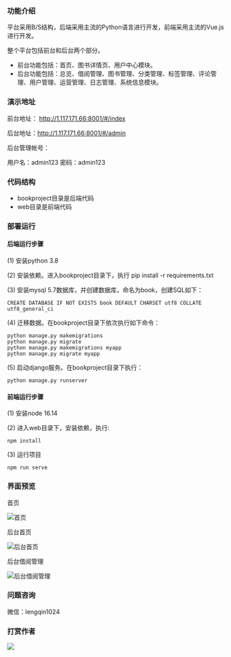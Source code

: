 
### 功能介绍

平台采用B/S结构，后端采用主流的Python语言进行开发，前端采用主流的Vue.js进行开发。

整个平台包括前台和后台两个部分。

- 前台功能包括：首页、图书详情页、用户中心模块。
- 后台功能包括：总览、借阅管理、图书管理、分类管理、标签管理、评论管理、用户管理、运营管理、日志管理、系统信息模块。


### 演示地址

前台地址： http://1.117.171.66:8001/#/index

后台地址：http://1.117.171.66:8001/#/admin

后台管理帐号：

用户名：admin123
密码：admin123

### 代码结构

- bookproject目录是后端代码
- web目录是前端代码

### 部署运行

#### 后端运行步骤

(1) 安装python 3.8

(2) 安装依赖。进入bookproject目录下，执行 pip install -r requirements.txt

(3) 安装mysql 5.7数据库，并创建数据库，命名为book，创建SQL如下：
```
CREATE DATABASE IF NOT EXISTS book DEFAULT CHARSET utf8 COLLATE utf8_general_ci
```
(4) 迁移数据。在bookproject目录下依次执行如下命令：

```
python manage.py makemigrations
python manage.py migrate
python manage.py makemigrations myapp
python manage.py migrate myapp
```

(5) 启动django服务。在bookproject目录下执行：
```
python manage.py runserver
```

#### 前端运行步骤

(1) 安装node 16.14

(2) 进入web目录下，安装依赖，执行:
```
npm install 
```
(3) 运行项目
```
npm run serve
```


### 界面预览

首页

![首页](https://gitee.com/geeeeeeeek/book/raw/master/bookproject/upload/img/a.png)

后台首页

![后台首页](https://gitee.com/geeeeeeeek/book/raw/master/bookproject/upload/img/a.png)

后台借阅管理

![后台借阅管理](https://gitee.com/geeeeeeeek/book/raw/master/bookproject/upload/img/a.png)


### 问题咨询

微信：lengqin1024


### 打赏作者

![](https://gitee.com/geeeeeeeek/book/raw/master/bookproject/upload/img/Wechat.jpeg)


